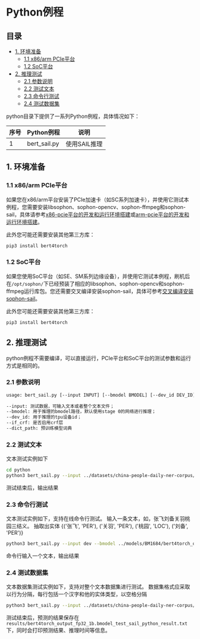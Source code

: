 # Python例程

## 目录

* [1. 环境准备](#1-环境准备)
    * [1.1 x86/arm PCIe平台](#11-x86arm-pcie平台)
    * [1.2 SoC平台](#12-soc平台)
* [2. 推理测试](#2-推理测试)
    * [2.1 参数说明](#21-参数说明)
    * [2.2 测试文本](#22-测试文本)
    * [2.3 命令行测试](#22-命令行测试)
    * [2.4 测试数据集](#23-测试数据集)

python目录下提供了一系列Python例程，具体情况如下：

| 序号 |  Python例程      | 说明                                |
| ---- | ---------------- | -----------------------------------  |
| 1    | bert_sail.py   | 使用SAIL推理 |

## 1. 环境准备
### 1.1 x86/arm PCIe平台

如果您在x86/arm平台安装了PCIe加速卡（如SC系列加速卡），并使用它测试本例程，您需要安装libsophon、sophon-opencv、sophon-ffmpeg和sophon-sail，具体请参考[x86-pcie平台的开发和运行环境搭建](../../../docs/Environment_Install_Guide.md#3-x86-pcie平台的开发和运行环境搭建)或[arm-pcie平台的开发和运行环境搭建](../../../docs/Environment_Install_Guide.md#5-arm-pcie平台的开发和运行环境搭建)。

此外您可能还需要安装其他第三方库：
```bash
pip3 install bert4torch
```

### 1.2 SoC平台

如果您使用SoC平台（如SE、SM系列边缘设备），并使用它测试本例程，刷机后在`/opt/sophon/`下已经预装了相应的libsophon、sophon-opencv和sophon-ffmpeg运行库包。您还需要交叉编译安装sophon-sail，具体可参考[交叉编译安装sophon-sail](../../../docs/Environment_Install_Guide.md#42-交叉编译安装sophon-sail)。

此外您可能还需要安装其他第三方库：
```bash
pip3 install bert4torch
```

## 2. 推理测试
python例程不需要编译，可以直接运行，PCIe平台和SoC平台的测试参数和运行方式是相同的。
### 2.1 参数说明
```bash
usage: bert_sail.py [--input INPUT] [--bmodel BMODEL] [--dev_id DEV_ID]
                     
--input: 测试数据，可输入文本或者整个文本文件；
--bmodel: 用于推理的bmodel路径，默认使用stage 0的网络进行推理；
--dev_id: 用于推理的tpu设备id；
--if_crf: 是否启用crf层
--dict_path: 预训练模型词典


```
### 2.2 测试文本
文本测试实例如下
```bash
cd python
python3 bert_sail.py --input ../datasets/china-people-daily-ner-corpus/test.txt --bmodel ../models/BM1684/bert4torch_output_fp32_1b.bmodel --dev_id 0 
```
测试结束后，输出结果

### 2.3 命令行测试
文本测试实例如下，支持在线命令行测试。
输入一条文本，如，张飞刘备关羽桃园三结义。
抽取出实体 {('张飞', 'PER'), ('关羽', 'PER'), ('桃园', 'LOC'), ('刘备', 'PER')}
```bash
python3 bert_sail.py --input dev --bmodel ../models/BM1684/bert4torch_output_fp32_1b.bmodel --dev_id 0 
```
命令行输入一个文本，输出结果


### 2.4 测试数据集
文本数据集测试实例如下，支持对整个文本数据集进行测试。
数据集格式应采取以行为分隔，每行包括一个汉字和他的实体类型，以空格分隔
```bash
python3 bert_sail.py --input ../datasets/china-people-daily-ner-corpus/example.test --bmodel ../models/BM1684/bert4torch_output_fp32_1b.bmodel --dev_id 0 
```
测试结束后，预测的结果保存在`results/bert4torch_output_fp32_1b.bmodel_test_sail_python_result.txt`下，同时会打印预测结果、推理时间等信息。


